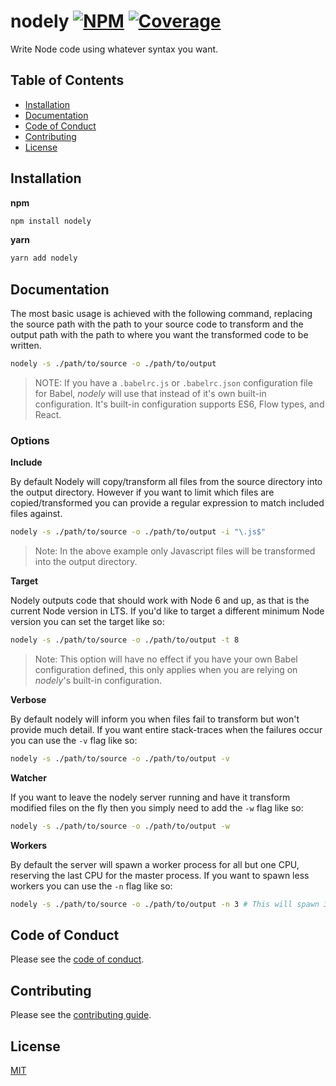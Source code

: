 # nodely [![NPM][npm-img]][npm-url] [![Coverage][cov-img]][cov-url]

Write Node code using whatever syntax you want.

## Table of Contents

*   [Installation](#installation)
*   [Documentation](#documentation)
*   [Code of Conduct](#code-of-conduct)
*   [Contributing](#contributing)
*   [License](#license)

## Installation

**npm**

```bash
npm install nodely
```

**yarn**

```bash
yarn add nodely
```

## Documentation

The most basic usage is achieved with the following command, replacing the source path with the path to your source code to transform and the output path with the path to where you want the transformed code to be written.

```bash
nodely -s ./path/to/source -o ./path/to/output
```

> NOTE: If you have a `.babelrc.js` or `.babelrc.json` configuration file for Babel, *nodely* will use that instead of it's own built-in configuration. It's built-in configuration supports ES6, Flow types, and React.

### Options

**Include**

By default Nodely will copy/transform all files from the source directory into the output directory. However if you want to limit which files are copied/transformed you can provide a regular expression to match included files against.

```bash
nodely -s ./path/to/source -o ./path/to/output -i "\.js$"
```

> Note: In the above example only Javascript files will be transformed into the output directory.

**Target**

Nodely outputs code that should work with Node 6 and up, as that is the current Node version in LTS. If you'd like to target a different minimum Node version you can set the target like so:

```bash
nodely -s ./path/to/source -o ./path/to/output -t 8
```

> Note: This option will have no effect if you have your own Babel configuration defined, this only applies when you are relying on *nodely*'s built-in configuration.

**Verbose**

By default nodely will inform you when files fail to transform but won't provide much detail. If you want entire stack-traces when the failures occur you can use the `-v` flag like so:

```bash
nodely -s ./path/to/source -o ./path/to/output -v
```

**Watcher**

If you want to leave the nodely server running and have it transform modified files on the fly then you simply need to add the `-w` flag like so:

```bash
nodely -s ./path/to/source -o ./path/to/output -w
```

**Workers**

By default the server will spawn a worker process for all but one CPU, reserving the last CPU for the master process. If you want to spawn less workers you can use the `-n` flag like so:

```bash
nodely -s ./path/to/source -o ./path/to/output -n 3 # This will spawn 3 workers
```

## Code of Conduct

Please see the [code of conduct](CODE_OF_CONDUCT.md).

## Contributing

Please see the [contributing guide](CONTRIBUTING.md).

## License

[MIT](LICENSE.md)

[cov-img]: https://img.shields.io/codecov/c/github/dogma-io/nodely.svg "Code Coverage"
[cov-url]: https://codecov.io/gh/dogma-io/nodely

[npm-img]: https://img.shields.io/npm/v/nodely.svg "NPM Version"
[npm-url]: https://www.npmjs.com/package/nodely
